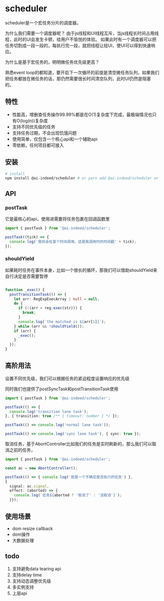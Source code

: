 # scheduler

scheduler是一个宏任务分片的调度器。

为什么我们需要一个调度器呢？
由于js线程和UI线程互斥，当js线程长时间占用线程，此时的UI会发生卡顿，给用户不愉悦的体验。
如果此时有一个调度器可以把任务切割成一段一段的，每执行完一段，就把线程让给UI，使UI可以得到快速响应。

为什么是基于宏任务的，明明微任务优先级更高？

熟悉event loop的都知道，要开启下一次循环的前提是清空微任务队列，如果我们把任务都放在微任务的话，那仍然需要很长时间清空队列，此时UI仍然是阻塞的。

## 特性

- 性能高，增删查任务操作99.99%都是在O(1)复杂度下完成，最极端情况也只有O(log(n))复杂度
- 支持不同优先级的任务
- 支持任务过期，不会出现饥饿问题
- 使用简单，仅包含一个核心api和一个辅助api
- 零依赖，任何项目都可接入

## 安装

```bash
# install
npm install @ai-indeed/scheduler # or yarn add @ai-indeed/scheduler or pnpm add @ai-indeed/scheduler
```

## API

### postTask

它是最核心的api，使用进需要将任务包裹在回调函数里

```typescript
import { postTask } from '@ai-indeed/scheduler';

postTask((tick) => {
  console.log('我将会在某个时间调用，这是我调用时的时间戳' + tick);
});
```

### shouldYield

如果耗时任务在事件本身，比如一个很长的循环，那我们可以借助shouldYield来自行决定是否需要暂停

```typescript

function _exec() {
  postTransitionTask(() => {
    let arr: RegExpExecArray | null = null;
    do {
      if (!(arr = reg.exec(str))) {
        break;
      }
      console.log(`the matched is ${arr[1]}`);
    } while (arr && !shouldYield());
    if (arr) {
      _exec();
    }
  });
}
```

## 高阶用法

设置不同优先级，我们可以根据任务的紧迫程度设置响应的优先级

同时我们也提供了postSyncTask和postTransitionTask使用

```typescript
import { postTask } from '@ai-indeed/scheduler';

postTask(() => {
  console.log('transition lane task');
}, { transition: true /** { timeout: number } */ });

postTask(() => console.log('normal lane task'));

postTask(() => console.log('sync lane task'), { sync: true });
```

取消任务，基于AbortController比如我们的任务是实时刷新的，那么我们可以取消之前的任务，

```typescript
import { postTask } from '@ai-indeed/scheduler';

const ac = new AbortController();

postTask(() => { console.log('我是一个不确定是否执行的任务') }, 
{ 
  signal: ac.signal, 
  effect: (aborted) => {
    console.log(`任务${aborted ? '取消了' : '没取消'}`);
  }});

```

## 使用场景

- dom resize callback
- dom操作
- 大数据处理

## todo

1. 支持避免data tearing api
2. 支持delay time
3. 支持动态调整优先级
4. 多实例支持
5. 上层api
